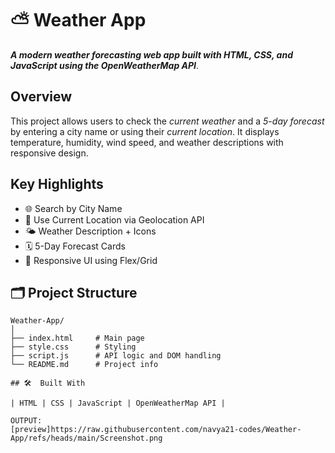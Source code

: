 
# ⛅ Weather App

 ***A modern weather forecasting web app built with HTML, CSS, and JavaScript using the OpenWeatherMap API***.


## Overview

This project allows users to check the *current weather* and a *5-day forecast* by entering a city name or using their *current location*. It displays temperature, humidity, wind speed, and weather descriptions with responsive design.


## Key Highlights

- 🌐 Search by City Name
- 📍 Use Current Location via Geolocation API
- 🌤 Weather Description + Icons
- 🗓 5-Day Forecast Cards
- 📱 Responsive UI using Flex/Grid



## 🗂 Project Structure

```plaintext
Weather-App/
│
├── index.html     # Main page
├── style.css      # Styling
├── script.js      # API logic and DOM handling
└── README.md      # Project info

## 🛠  Built With

| HTML | CSS | JavaScript | OpenWeatherMap API |

OUTPUT:
[preview]https://raw.githubusercontent.com/navya21-codes/Weather-App/refs/heads/main/Screenshot.png



